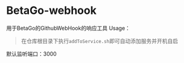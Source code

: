# BetaGo-webhook

用于BetaGo的GithubWebHook的响应工具
Usage：
> 在仓库根目录下执行`addToService.sh`即可自动添加服务并开机自启

默认监听端口：3000